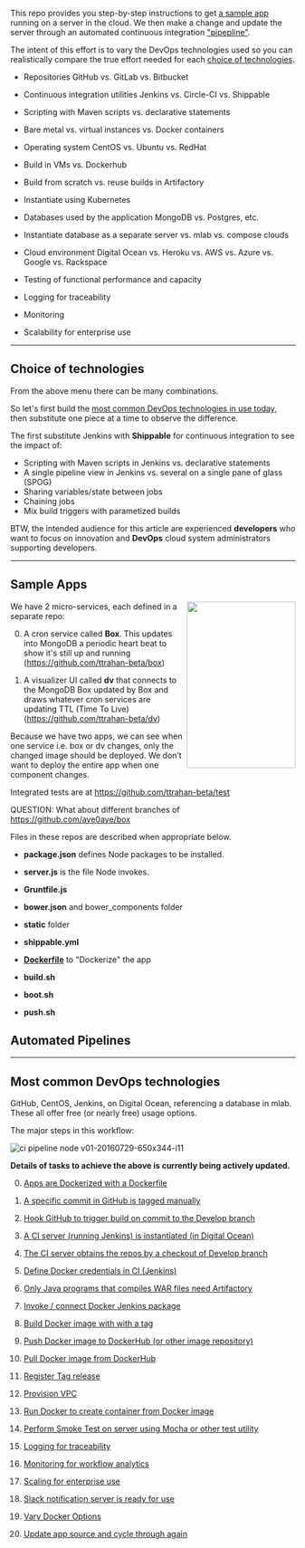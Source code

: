 This repo provides you step-by-step instructions to get
<a href="#SampleApp">a sample app</a>
running on a server in the cloud.
We then make a change and update the server through an automated continuous integration
<a href="#Pipelines">"pipepline"</a>.

The intent of this effort is to vary the
DevOps technologies used so you can realistically compare
the true effort needed for each <a href="#TechChoices">
choice of technologies</a>.

   * Repositories GitHub vs. GitLab vs. Bitbucket
   * Continuous integration utilities Jenkins vs. Circle-CI vs. Shippable
   * Scripting with Maven scripts vs. declarative statements

   * Bare metal vs. virtual instances vs. Docker containers
   * Operating system CentOS vs. Ubuntu vs. RedHat
   * Build in VMs vs. Dockerhub
   * Build from scratch vs. reuse builds in Artifactory
   * Instantiate using Kubernetes

   * Databases used by the application MongoDB vs. Postgres, etc.
   * Instantiate database as a separate server vs. mlab vs. compose clouds
   * Cloud environment Digital Ocean vs. Heroku vs. AWS vs. Azure vs. Google vs. Rackspace

   * Testing of functional performance and capacity
   * Logging for traceability
   * Monitoring
   * Scalability for enterprise use

<hr />

<a name="TechChoices"></a>

## Choice of technologies #

From the above menu there can be many combinations.

So let's first build the <a href="#MostCommonDevOps">
most common DevOps technologies in use today</a>,<br />
then substitute one piece at a time to observe the difference.

The first substitute Jenkins with
<strong>Shippable</strong> for continuous integration
to see the impact of:

   * Scripting with Maven scripts in Jenkins vs. declarative statements
   * A single pipeline view in Jenkins vs. several on a single pane of glass (SPOG)
   * Sharing variables/state between jobs
   * Chaining jobs
   * Mix build triggers with parametized builds

BTW, the intended audience for this article are experienced
<strong>developers</strong> who want to focus on innovation and
<strong>DevOps</strong> cloud system administrators supporting developers.


<hr />

<a name="SampleApp"></a>

## Sample Apps #

<img align="right" width="192" height="294" src="https://cloud.githubusercontent.com/assets/300046/17109659/c4ef30e8-524d-11e6-8a97-eb816206a1ef.png">

We have 2 micro-services, each defined in a separate repo:

0. A cron service called <strong>Box</strong>.
   This updates into MongoDB a periodic heart beat
   to show it's still up and running<br />
   (<a target="_blank" href="https://github.com/ttrahan-beta/box">https://github.com/ttrahan-beta/box</a>)

0. A visualizer UI called <strong>dv</strong>
   that connects to the MongoDB Box updated by Box and
   draws whatever cron services are updating TTL (Time To Live)<br />
   (<a target="_blank" href="https://github.com/ttrahan-beta/dv">https://github.com/ttrahan-beta/dv</a>)

Because we have two apps, we can see when
one service i.e. box or dv changes,
only the changed image should be deployed.
We don’t want to deploy the entire app when one component changes.

Integrated tests are at
https://github.com/ttrahan-beta/test

QUESTION: What about different branches of https://github.com/aye0aye/box

Files in these repos are described when appropriate below.

   * **package.json** defines Node packages to be installed.
   * **server.js** is the file Node invokes.

   * **Gruntfile.js**

   * **bower.json** and bower_components folder
   * **static** folder

   * **shippable.yml**
   * <a href="#Dockerize">**Dockerfile**</a> to "Dockerize" the app

   * **build.sh**
   * **boot.sh**
   * **push.sh**


<a name="Pipelines"></a>

## Automated Pipelines #


<hr />

<a name="MostCommonDevOps"></a>

## Most common DevOps technologies #

GitHub, CentOS, Jenkins, on Digital Ocean,
referencing a database in mlab.
These all offer free (or nearly free) usage options.

The major steps in this workflow:
 
![ci pipeline node v01-20160729-650x344-i11](https://cloud.githubusercontent.com/assets/300046/17259342/55dcbd2c-5588-11e6-8c3f-03950ae53189.jpg)

<strong>Details of tasks to achieve the above is currently being actively updated.</strong>

   0. <a href="#Dockerize">Apps are Dockerized with a Dockerfile</a>
   0. <a href="#InGitHub">A specific commit in GitHub is tagged manually</a>
   0. <a href="#CommitTrigger">Hook GitHub to trigger build on commit to the Develop branch</a>
   0. <a href="#JenkinsIn">A CI server (running Jenkins) is instantiated (in Digital Ocean)</a>
   0. <a href="#JenkinsIn">The CI server obtains the repos by a checkout of Develop branch</a>

   0. <a href="#JenkinsIn">Define Docker credentials in CI (Jenkins)</a>
   0. <a href="#JenkinsIn">Only Java programs that compiles WAR files need Artifactory</a>
   0. <a href="#JenkinsBuild">Invoke / connect Docker Jenkins package</a>
   0. <a href="#JenkinsBuild">Build Docker image with with a tag</a>
   0. <a href="#Push2Dockerhub">Push Docker image to DockerHub (or other image repository)</a>

   0. <a href="#PullDockerhub">Pull Docker image from DockerHub</a>
   0. <a href="#TagGitHub">Register Tag release</a>
   0. <a href="#DeployDO">Provision VPC</a>
   0. <a href="#DefineDO">Run Docker to create container from Docker image</a>
   0. <a href="#SmokeTests">Perform Smoke Test on server using Mocha or other test utility</a>

   0. <a href="#VaryDockerOptions">Logging for traceability</a>
   0. <a href="#VaryDockerOptions">Monitoring for workflow analytics</a>
   0. <a href="#VaryDockerOptions">Scaling for enterprise use</a>
   0. <a href="#SlackNotification">Slack notification server is ready for use</a>

   0. <a href="#VaryDockerOptions">Vary Docker Options</a>
   0. <a href="#VaryDockerOptions">Update app source and cycle through again</a>
